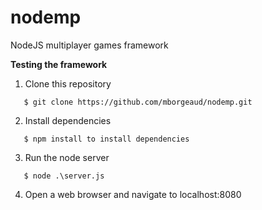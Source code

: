 # nodemp
NodeJS multiplayer games framework

**Testing the framework**
1. Clone this repository
```
   $ git clone https://github.com/mborgeaud/nodemp.git
```
2. Install dependencies
```
   $ npm install to install dependencies
```
3. Run the node server
```
   $ node .\server.js
```
4. Open a web browser and navigate to localhost:8080
